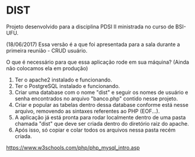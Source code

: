 # DIST
Projeto desenvolvido para a disciplina PDSI II ministrada no curso de BSI-UFU.

(18/06/2017)
Essa versão é a que foi apresentada para a sala durante a primeira reunião - CRUD usuário. 

O que é necessário para que essa aplicação rode em sua máquina? (Ainda não colocamos ela em produção)

1. Ter o apache2 instalado e funcionando.
2. Ter o PostgreSQL instalado e funcionando. 
3. Criar uma database com o nome "dist" e seguir os nomes de usuário e senha encontrados no arquivo "banco.php" contido nesse projeto.
4. Criar e popular as tabelas dentro dessa database conforme está nesse arquivo, removendo as sintaxes referentes ao PHP (EOF...).
5. A aplicação já está pronta para rodar localmente dentro de uma pasta chamada "dist" que deve ser criada dentro do diretório raiz do apache.
6. Após isso, só copiar e colar todos os arquivos nessa pasta recém criada.

https://www.w3schools.com/php/php_mysql_intro.asp
